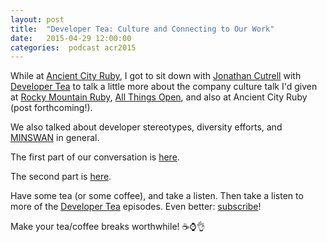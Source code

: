 ```yaml
---
layout: post
title:  "Developer Tea: Culture and Connecting to Our Work"
date:   2015-04-29 12:00:00
categories:  podcast acr2015
---
```


While at [Ancient City Ruby](http://www.ancientcityruby.com), I got to sit down with [Jonathan Cutrell](https://twitter.com/JCutrell) with [Developer Tea](https://developertea.com) to talk a little more about the company culture talk I'd given at [Rocky Mountain Ruby](http://pwnela.com/conference/speaking/rmr2014/2014/09/25/rocky-mountain-ruby-2014.html), [All Things Open](http://pwnela.com/conference/speaking/ato2014/2014/10/23/all-things-open-2014.html), and also at Ancient City Ruby (post forthcoming!).

We also talked about developer stereotypes, diversity efforts, and [MINSWAN](http://blog.emmacodes.com/post/55841830917/minswan) in general.

The first part of our conversation is [here](https://developertea.com/episodes/10477).

The second part is [here](https://developertea.com/episodes/10497).

Have some tea (or some coffee), and take a listen. Then take a listen to more of the [Developer Tea](https://developertea.com) episodes. Even better: [subscribe](https://itunes.apple.com/us/podcast/developer-tea/id955596067?mt=2)!

Make your tea/coffee breaks worthwhile! ☕⌚👌
